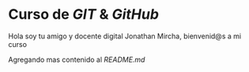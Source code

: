 # Curso de _GIT_ & _GitHub_

Hola soy tu amigo y docente digital Jonathan Mircha, bienvenid@s a mi curso

Agregando mas contenido al _README.md_